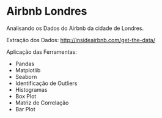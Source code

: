 # Airbnb Londres

Analisando os Dados do Airbnb da cidade de Londres.

Extração dos Dados: http://insideairbnb.com/get-the-data/

Aplicação das Ferramentas:
* Pandas
* Matplotlib
* Seaborn
* Identificação de Outliers
* Histogramas
* Box Plot
* Matriz de Correlação
* Bar Plot

